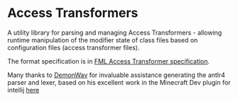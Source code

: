 # Access Transformers
A utility library for parsing and managing Access Transformers - allowing runtime manipulation of the modifier state of 
class files based on configuration files (access transformer files).

The format specification is in [FML Access Transformer specification](FMLAT.md).

Many thanks to [DemonWav](https://github.com/DemonWav) for invaluable assistance generating the antlr4 parser and lexer, 
based on his excellent work in the Minecraft Dev plugin for intellij
 [here](https://github.com/minecraft-dev/MinecraftDev/tree/7605e46aa8877dcd89c98ab30909bae82b1e8a2b/src/main/grammars)
